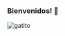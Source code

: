 ### Bienvenidos! 👋
![gatito](https://i.gifer.com/origin/19/19c071e46ee1f33939d08ac2405dc9d1_w200.gif)
